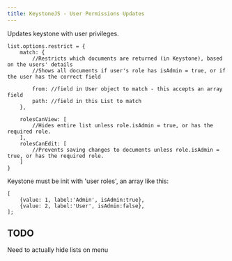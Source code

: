 ```yaml
---
title: KeystoneJS - User Permissions Updates
---
```


Updates keystone with user privileges.
```
list.options.restrict = {
    match: { 
        //Restricts which documents are returned (in Keystone), based on the users' details
        //Shows all documents if user's role has isAdmin = true, or if the user has the correct field
        
        from: //field in User object to match - this accepts an array field
        path: //field in this List to match 
    },
    
    rolesCanView: [
        //Hides entire list unless role.isAdmin = true, or has the required role.
    ],
    rolesCanEdit: [
        //Prevents saving changes to documents unless role.isAdmin = true, or has the required role.
    ]
}
```

Keystone must be init with 'user roles', an array like this:
```
[
	{value: 1, label:'Admin', isAdmin:true},
	{value: 2, label:'User', isAdmin:false},
];
```

TODO
---
Need to actually hide lists on menu